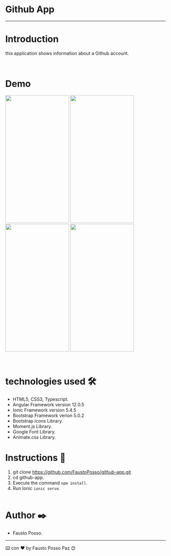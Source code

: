 # **Github App**
---
# Introduction

this application shows information about a Github account.

&nbsp;

# Demo 

<img width="200px" height="400px" src="src/assets/imgs/capt1.png">
<img width="200px" height="400px" src="src/assets/imgs/capt2.png">
<img width="200px" height="400px" src="src/assets/imgs/capt3.png">
<img width="200px" height="400px" src="src/assets/imgs/capt4.png">

&nbsp;

# technologies used 🛠️

- HTML5, CSS3, Typescript.
- Angular Framework version 12.0.5
- Ionic Framework version 5.4.5
- Bootstrap Framework verion 5.0.2
- Bootstrap icons Library.
- Moment.js Library.
- Google Font Library.
- Animate.css Library.

# Instructions 🚀 

1. git clone https://github.com/FaustoPosso/github-app.git
2. cd github-app.
2. Execute the command `npm install`.
3. Run Ionic `ionic serve`.
\
&nbsp;


# Author ✒️
 - Fausto Posso. 

---
⌨️ con ❤️ by Fausto Posso Paz 😊
\
&nbsp;
